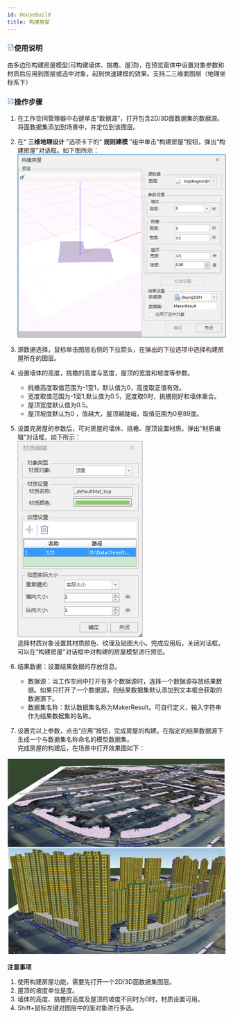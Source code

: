 ```yaml
---
id: HouseBuild
title: 构建房屋
---
```

### ![](../../../img/read.gif)使用说明

由多边形构建房屋模型(可构建墙体、挑檐、屋顶)，在预览窗体中设置对象参数和材质后应用到图层或选中对象，起到快速建模的效果。支持二三维面图层（地理坐标系下）

### ![](../../../img/read.gif)操作步骤

  1. 在工作空间管理器中右键单击“数据源”，打开包含2D/3D面数据集的数据源。将面数据集添加到场景中，并定位到该图层。
  2. 在“ **三维地理设计** ”选项卡下的“ **规则建模** ”组中单击“构建房屋”按钮，弹出“构建房屋”对话框。如下图所示：  
![图：“构建房屋”对话框  ](../img/BuildHouse_Dialog.png)    
  3. 源数据选择，鼠标单击图层右侧的下拉箭头，在弹出的下拉选项中选择构建房屋所在的图层。
  4. 设置墙体的高度，挑檐的高度与宽度，屋顶的宽度和坡度等参数。
     * 挑檐高度取值范围为-1至1，默认值为0，高度取正值有效。
     * 宽度取值范围为-1至1,默认值为0.5，宽度取0时，挑檐刚好和墙体重合。
     * 屋顶宽度默认值为0.5。
     * 屋顶坡度默认为0 ，值越大，屋顶越陡峭，取值范围为0至89度。
  5. 设置完房屋的参数后，可对房屋的墙体、挑檐、屋顶设置材质。弹出“材质编辑”对话框，如下所示：  
  ![图：“材质编辑”对话框 ](../img/MaterialEditor_Dialog.png)    
  选择材质对象设置其材质颜色、纹理及贴图大小。完成应用后，关闭对话框，可以在“构建房屋”对话框中对构建的房屋模型进行预览。

  6. 结果数据：设置结果数据的存放信息。 
     * 数据源：当工作空间中打开有多个数据源时，选择一个数据源存放结果数据。如果只打开了一个数据源，则结果数据集默认添加到文本框会获取的数据源下。
     * 数据集名称：默认数据集名称为MakerResult。可自行定义，输入字符串作为结果数据集的名称。
  7. 设置完以上参数，点击“应用”按钮，完成房屋的构建。在指定的结果数据源下生成一个与数据集名称命名的模型数据集。  
  完成房屋的构建后，在场景中打开效果图如下：

  ![  图：房屋构建效果图  ](../img/BuildHouse_Result.png)  
  
**注意事项**

 1. 使用构建房屋功能，需要先打开一个2D/3D面数据集图层。
 2. 屋顶的坡度单位是度。
 3. 墙体的高度、挑檐的高度及屋顶的坡度不同时为0时，材质设置可用。
 4. Shift+鼠标左键对图层中的面对象进行多选。

 

